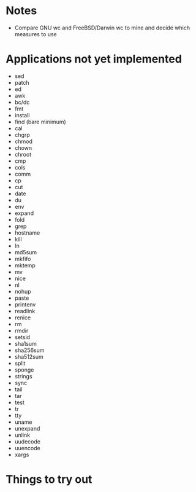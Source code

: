 Notes
=====

* Compare GNU wc and FreeBSD/Darwin wc to mine and decide which measures to use

Applications not yet implemented
================================

* sed
* patch
* ed
* awk
* bc/dc
* fmt
* install
* find (bare minimum)
* cal
* chgrp
* chmod
* chown
* chroot
* cmp
* cols
* comm
* cp
* cut
* date
* du
* env
* expand
* fold
* grep
* hostname
* kill
* ln
* md5sum
* mkfifo
* mktemp
* mv
* nice
* nl
* nohup
* paste
* printenv
* readlink
* renice
* rm
* rmdir
* setsid
* sha1sum
* sha256sum
* sha512sum
* split
* sponge
* strings
* sync
* tail
* tar
* test
* tr
* tty
* uname
* unexpand
* unlink
* uudecode
* uuencode
* xargs

Things to try out
=================
